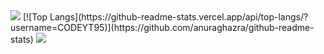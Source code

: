 <img src="https://capsule-render.vercel.app/api?type=waving&color=auto&height=150&section=header" />
[![Top Langs](https://github-readme-stats.vercel.app/api/top-langs/?username=CODEYT95)](https://github.com/anuraghazra/github-readme-stats)
<img src="https://capsule-render.vercel.app/api?type=waving&color=auto&height=150&section=footer" />
